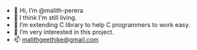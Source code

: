 - 👋 Hi, I’m @malith-perera
- 👀 I think I'm still living.
- 🌱 I’m extending C library to help C programmers to work easy.
- 💞️ I’m very interested in this project.
- 📫 malithgeethike@gmail.com

<!---
malith-perera/malith-perera is a ✨ special ✨ repository because its `README.md` (this file) appears on your GitHub profile.
You can click the Preview link to take a look at your changes.
--->

